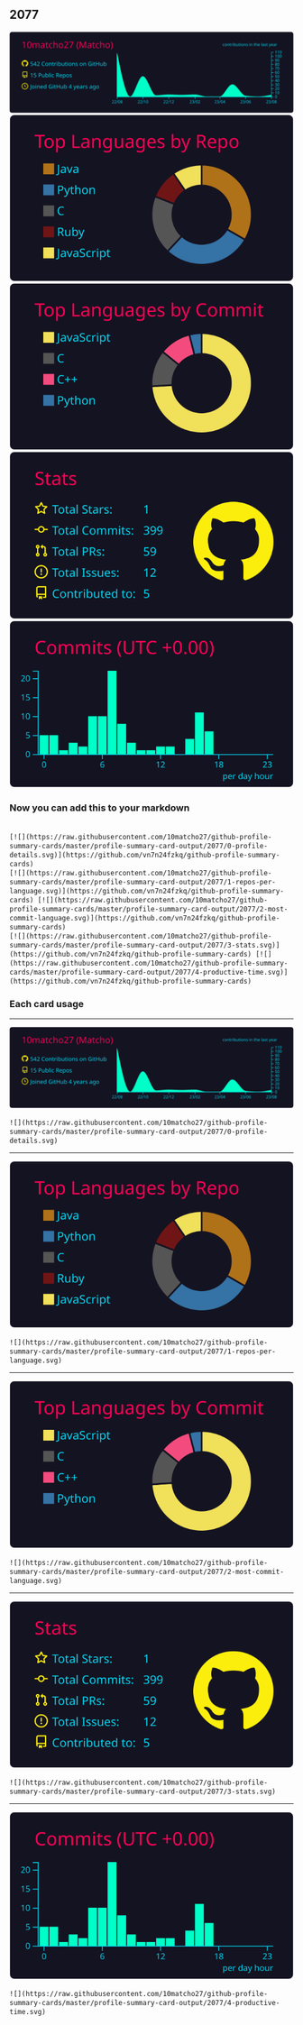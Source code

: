 ## 2077

[![](./0-profile-details.svg)](https://github.com/vn7n24fzkq/github-profile-summary-cards)
[![](./1-repos-per-language.svg)](https://github.com/vn7n24fzkq/github-profile-summary-cards) [![](./2-most-commit-language.svg)](https://github.com/vn7n24fzkq/github-profile-summary-cards)
[![](./3-stats.svg)](https://github.com/vn7n24fzkq/github-profile-summary-cards) [![](./4-productive-time.svg)](https://github.com/vn7n24fzkq/github-profile-summary-cards)
### Now you can add this to your markdown
```

[![](https://raw.githubusercontent.com/10matcho27/github-profile-summary-cards/master/profile-summary-card-output/2077/0-profile-details.svg)](https://github.com/vn7n24fzkq/github-profile-summary-cards)
[![](https://raw.githubusercontent.com/10matcho27/github-profile-summary-cards/master/profile-summary-card-output/2077/1-repos-per-language.svg)](https://github.com/vn7n24fzkq/github-profile-summary-cards) [![](https://raw.githubusercontent.com/10matcho27/github-profile-summary-cards/master/profile-summary-card-output/2077/2-most-commit-language.svg)](https://github.com/vn7n24fzkq/github-profile-summary-cards)
[![](https://raw.githubusercontent.com/10matcho27/github-profile-summary-cards/master/profile-summary-card-output/2077/3-stats.svg)](https://github.com/vn7n24fzkq/github-profile-summary-cards) [![](https://raw.githubusercontent.com/10matcho27/github-profile-summary-cards/master/profile-summary-card-output/2077/4-productive-time.svg)](https://github.com/vn7n24fzkq/github-profile-summary-cards)

```

### Each card usage
---

![](./0-profile-details.svg)

```
![](https://raw.githubusercontent.com/10matcho27/github-profile-summary-cards/master/profile-summary-card-output/2077/0-profile-details.svg)
```

    

---

![](./1-repos-per-language.svg)

```
![](https://raw.githubusercontent.com/10matcho27/github-profile-summary-cards/master/profile-summary-card-output/2077/1-repos-per-language.svg)
```

    

---

![](./2-most-commit-language.svg)

```
![](https://raw.githubusercontent.com/10matcho27/github-profile-summary-cards/master/profile-summary-card-output/2077/2-most-commit-language.svg)
```

    

---

![](./3-stats.svg)

```
![](https://raw.githubusercontent.com/10matcho27/github-profile-summary-cards/master/profile-summary-card-output/2077/3-stats.svg)
```

    

---

![](./4-productive-time.svg)

```
![](https://raw.githubusercontent.com/10matcho27/github-profile-summary-cards/master/profile-summary-card-output/2077/4-productive-time.svg)
```

    
